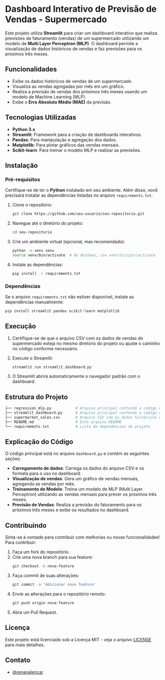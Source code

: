 # Dashboard Interativo de Previsão de Vendas - Supermercado

Este projeto utiliza **Streamlit** para criar um dashboard interativo que realiza previsões de faturamento (vendas) de um supermercado utilizando um modelo de **Multi Layer Perceptron (MLP)**. O dashboard permite a visualização de dados históricos de vendas e faz previsões para os próximos três meses.

## Funcionalidades

- Exibe os dados históricos de vendas de um supermercado.
- Visualiza as vendas agregadas por mês em um gráfico.
- Realiza a previsão de vendas dos próximos três meses usando um modelo de Machine Learning (MLP).
- Exibe o **Erro Absoluto Médio (MAE)** da previsão.

## Tecnologias Utilizadas

- **Python 3.x**
- **Streamlit**: Framework para a criação de dashboards interativos.
- **Pandas**: Para manipulação e agregação dos dados.
- **Matplotlib**: Para plotar gráficos das vendas mensais.
- **Scikit-learn**: Para treinar o modelo MLP e realizar as previsões.

## Instalação

### Pré-requisitos

Certifique-se de ter o **Python** instalado em seu ambiente. Além disso, você precisará instalar as dependências listadas no arquivo `requirements.txt`.

1. Clone o repositório:

   ```bash
   git clone https://github.com/seu-usuario/seu-repositorio.git
   ```

2. Navegue até o diretório do projeto:

   ```bash
   cd seu-repositorio
   ```

3. Crie um ambiente virtual (opcional, mas recomendado):

   ```bash
   python -m venv venv
   source venv/bin/activate  # No Windows, use venv\Scripts\activate
   ```

4. Instale as dependências:
   ```bash
   pip install -r requirements.txt
   ```

### Dependências

Se o arquivo `requirements.txt` não estiver disponível, instale as dependências manualmente:

```bash
pip install streamlit pandas scikit-learn matplotlib
```

## Execução

1. Certifique-se de que o arquivo CSV com os dados de vendas do supermercado esteja no mesmo diretório do projeto ou ajuste o caminho no código conforme necessário.
2. Execute o Streamlit:

   ```bash
   streamlit run streamlit_dashboard.py
   ```

3. O Streamlit abrirá automaticamente o navegador padrão com o dashboard.

## Estrutura do Projeto

```bash
├── regression_mlp.py           # Arquivo principal contendo o código do MLP
├── streamlit_dashboard.py      # Arquivo principal contendo o código do dashboard
├── supermarket_sales.csv       # Arquivo CSV com os dados históricos de vendas
├── README.md                   # Este arquivo README
└── requirements.txt            # Lista de dependências do projeto
```

## Explicação do Código

O código principal está no arquivo `dashboard.py` e contém as seguintes seções:

- **Carregamento de dados**: Carrega os dados do arquivo CSV e os formata para o uso no dashboard.
- **Visualização de vendas**: Gera um gráfico de vendas mensais, agregando as vendas por mês.
- **Treinamento do Modelo**: Treina um modelo de MLP (Multi Layer Perceptron) utilizando as vendas mensais para prever os próximos três meses.
- **Previsão de Vendas**: Realiza a previsão do faturamento para os próximos três meses e exibe os resultados no dashboard.

## Contribuindo

Sinta-se à vontade para contribuir com melhorias ou novas funcionalidades! Para contribuir:

1. Faça um fork do repositório.
2. Crie uma nova branch para sua feature:
   ```bash
   git checkout -b nova-feature
   ```
3. Faça commit de suas alterações:
   ```bash
   git commit -m 'Adicionar nova feature'
   ```
4. Envie as alterações para o repositório remoto:
   ```bash
   git push origin nova-feature
   ```
5. Abra um Pull Request.

## Licença

Este projeto está licenciado sob a Licença MIT - veja o arquivo [LICENSE](LICENSE) para mais detalhes.

## Contato

- [@renanalencar](https://github.com/renanalencar)
